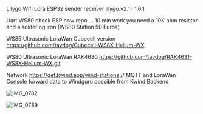 Lilygo Wifi Lora ESP32
sender receiver lilygo.v2.1 ! 1.6.1

Uart WS80 check ESP now repo ... 10 min work you need a 10K ohm resistor and a soldering iron (WS80 Station 50 Euros)

WS85 Ultrasonic LoraWan Cubecell version  https://github.com/tavdog/Cubecell-WS8X-Helium-WX

WS80 Ultrasonic LoraWan RAK4630 https://github.com/tavdog/RAK4631-WS8X-Helium-WX.git

Network https://get.kwind.app/wind-stations // MQTT and LoraWan Console forward data to Windguru possible from Kwind Backend

![IMG_0782](https://github.com/user-attachments/assets/38dfa29a-b5c0-4990-8d37-a03ea241c1fb)


![IMG_0789](https://github.com/user-attachments/assets/6ebebd74-be2d-4bfe-8703-d81633ee2b10)
